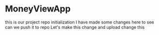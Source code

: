 # MoneyViewApp
this is our project repo initialization
I have made some changes here to see can we push it to repo
Let's make this change and upload
change this